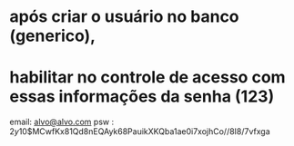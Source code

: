 # após criar o usuário no banco (generico), 
# habilitar no controle de acesso com essas informações da senha (123)
email: alvo@alvo.com
psw : $2y$10$MCwfKx81Qd8nEQAyk68PauikXKQba1ae0i7xojhCo//8I8/7vfxga